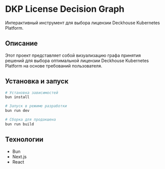 # DKP License Decision Graph

Интерактивный инструмент для выбора лицензии Deckhouse Kubernetes Platform.

## Описание

Этот проект представляет собой визуализацию графа принятия решений для выбора оптимальной лицензии Deckhouse Kubernetes Platform на основе требований пользователя.

## Установка и запуск

```bash
# Установка зависимостей
bun install

# Запуск в режиме разработки
bun run dev

# Сборка для продакшена
bun run build
```

## Технологии

- Bun
- Next.js
- React
